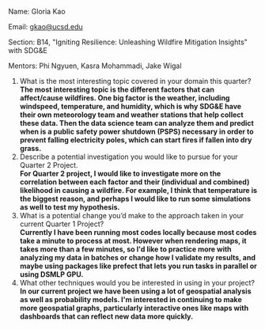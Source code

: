 Name: Gloria Kao

Email: gkao@ucsd.edu

Section: B14, "Igniting Resilience: Unleashing Wildfire Mitigation Insights" with SDG&E

Mentors: Phi Ngyuen, Kasra Mohammadi, Jake Wigal

1. What is the most interesting topic covered in your domain this quarter? \
**The most interesting topic is the different factors that can affect/cause wildfires. One big factor is the weather, including windspeed, temperature, and humidity, which is why SDG&E have their own meteorology team and weather stations that help collect these data. Then the data science team can analyze them and predict when is a public safety power shutdown (PSPS) necessary in order to prevent falling electricity poles, which can start fires if fallen into dry grass.**
2. Describe a potential investigation you would like to pursue for your Quarter 2 Project.\
**For Quarter 2 project, I would like to investigate more on the correlation between each factor and their (individual and combined) likelihood in causing a wildfire. For example, I think that temperature is the biggest reason, and perhaps I would like to run some simulations as well to test my hypothesis.**
3. What is a potential change you’d make to the approach taken in your current Quarter 1 Project?\
**Currently I have been running most codes locally because most codes take a minute to process at most. However when rendering maps, it takes more than a few minutes, so I'd like to practice more with analyzing my data in batches or change how I validate my results, and maybe using packages like prefect that lets you run tasks in parallel or using DSMLP GPU.**
4. What other techniques would you be interested in using in your project?\
**In our current project we have been using a lot of geospatial analysis as well as probability models. I'm interested in continuing to make more geospatial graphs, particularly interactive ones like maps with dashboards that can reflect new data more quickly.**
